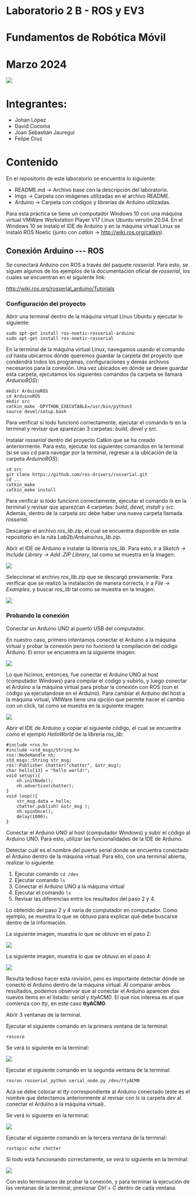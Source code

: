 # Laboratorio 2 B - ROS y EV3
# Fundamentos de Robótica Móvil
# Marzo 2024
![](./Imgs/ESCUDO.png)

# Integrantes:
- Johan López
- David Cocoma
- Joan Sebastián Jauregui
- Felipe Cruz

# Contenido
En el repositorio de este laboratorio se encuentra lo siguiente:
- README.md -> Archivo base con la descripción del laboratorio.
- Imgs -> Carpeta con imágenes utilizadas en el archivo README.
- Arduino -> Carpeta con códigos y librerías de Arduino utilizadas.

Para esta práctica se tiene un computador Windows 10 con una máquina virtual VMWare Workstation Player V17 Linux Ubuntu versión 20.04. En el Windows 10 se instaló el IDE de Arduino y en la máquina virtual Linux se instaló ROS Noetic (junto con *catkin* -> http://wiki.ros.org/catkin).

## Conexión Arduino --- ROS

Se conectará Arduino con ROS a través del paquete *rosserial*. Para esto, se siguen algunos de los ejemplos de la documentación oficial de *rosserial*, los cuales se encuentran en el siguiente link:

http://wiki.ros.org/rosserial_arduino/Tutorials

### Configuración del proyecto

Abrir una terminal dentro de la máquina virtual Linux Ubuntu y ejecutar lo siguiente:

```
sudo apt-get install ros-noetic-rosserial-arduino
sudo apt-get install ros-noetic-rosserial
```

En la terminal de la máquina virtual Linux, navegamos usando el comando *cd* hasta ubicarnos dónde queremos guardar la carpeta del proyecto que condendrá todos los programas, configuraciones y demás archivos necesarios para la conexión. Una vez ubicados en dónde se desee guardar esta carpeta, ejecutamos los siguientes comandos (la carpeta se llamará *ArduinoROS*):

```
mkdir ArduinoROS
cd ArduinoROS
mkdir src
catkin_make -DPYTHON_EXECUTABLE=/usr/bin/python3
source devel/setup.bash
```

Para verificar si todo funcionó correctamente, ejecutar el comando *ls* en la terminal y revisar que aparezcan 3 carpetas: *build*, *devel* y *src*.

Instalar *rosserial* dentro del proyecto Catkin que se ha creado anteriormente. Para esto, ejecutar los siguientes comandos en la terminal (si se uso *cd* para navegar por la terminal, regresar a la ubicación de la carpeta *ArduinoROS*):

```
cd src
git clone https://github.com/ros-drivers/rosserial.git
cd ..
catkin_make
catkin_make install
```

Para verificar si todo funcionó correctamente, ejecutar el comando *ls* en la terminal y revisar que aparezcan 4 carpetas: *build*, *devel*, *install* y *src*. Además, dentro de la carpeta *src* debe haber una nueva carpeta llamada *rosserial*.

Descargar el archivo *ros_lib.zip*, el cual se encuentra disponible en este repositorio en la ruta *Lab2b/Arduino/ros_lib.zip*.

Abrir el IDE de Arduino e instalar la librería *ros_lib*. Para esto, ir a *Sketch -> Include Library -> Add .ZIP Library*, tal como se muestra en la imagen:

![](./Imgs/zipArduino.jpg)

Seleccionar el archivo *ros_lib.zip* que se descargó previamente. Para verificar que se realizó la instalación de manera correcta, ir a *File -> Examples*, y buscar *ros_lib* tal como se muestra en la imagen:

![](./Imgs/roslibArduino.jpg)

### Probando la conexión

Conectar un Arduino UNO al puerto USB del computador.

En nuestro caso, primero intentamos conectar el Arduino a la máquina virtual y probar la conexión pero no funcionó la compilación del código Arduino. El error se encuentra en la siguiente imagen:

![](./Imgs/errorArduino.jpg)

Lo que hicimos, entonces, fue conectar el Arduino UNO al host (computador Windows) para compilar el código y subirlo, y luego conectar el Arduino a la máquina virtual para probar la conexión con ROS (con el código ya ejecutandose en el Arduino). Para cambiar el Arduino del host a la máquina virtual, VMWare tiene una opción que permite hacer el cambio con un click, tal como se muestra en la siguiente imagen:

![](./Imgs/arduinoCambio.jpg)

Abrir el IDE de Arduino y copiar el siguiente código, el cual se encuentra como el ejemplo *HelloWorld* de la librería *ros_lib*:

```
#include <ros.h>
#include <std_msgs/String.h>
ros::NodeHandle nh; 
std_msgs::String str_msg;
ros::Publisher chatter("chatter", &str_msg);
char hello[13] = "hello world!";
void setup(){
    nh.initNode();
    nh.advertise(chatter);
}
void loop(){
    str_msg.data = hello;
    chatter.publish( &str_msg );
    nh.spinOnce();
    delay(1000);
}
```

Conectar el Arduino UNO al host (computador Windows) y subir el código al Arduino UNO. Para esto, utilizar las funcionalidades de la IDE de Arduino.

Detectar cuál es el nombre del puerto serial donde se encuentra conectado el Arduino dentro de la máquina virtual. Para ello, con una terminal abierta, realizar lo siguiente:

1. Ejecutar comando `cd /dev`
2. Ejecutar comando `ls`
3. Conectar el Arduino UNO a la máquina virtual
4. Ejecutar el comando `ls`
5. Revisar las diferencias entre los resultados del paso 2 y 4.

Lo obtenido del paso 2 y 4 varía de computador en computador. Como ejemplo, se muestra lo que se obtuvo para explicar qué debe buscarse dentro de la información. 

La siguiente imagen, muestra lo que se obtuvo en el paso 2:

![](./Imgs/arduinoDev1.jpg)

La siguiente imagen, muestra lo que se obtuvo en el paso 4:

![](./Imgs/arduinoDev2.jpg)

Resulta tedioso hacer esta revisión, pero es importante detectar dónde se conectó el Arduino dentro de la máquina virtual. Al comparar ambos resultados, podemos observar que al conectar el Arduino aparecen dos nuevos items en el listado: *serial* y *ttyACM0*. El que nos interesa es el que comienza con *tty*, en este caso **ttyACM0**.

Abrir 3 ventanas de la terminal.

Ejecutar el siguiente comando en la primera ventana de la terminal:

```
roscore
```

Se verá lo siguiente en la terminal:

![](./Imgs/arduinoTest1.jpg)

Ejecutar el siguiente comando en la segunda ventana de la terminal:

```
rosrun rosserial_python serial_node.py /dev/ttyACM0
```

Acá se debe colocar el *tty* correspondiente al Arduino conectado (este es el nombre que detectamos anteriormente al revisar con *ls* la carpeta *dev* al conectar el Arduino a la máquina virtual).

Se verá lo siguiente en la terminal:

![](./Imgs/arduinoTest2.jpg)

Ejecutar el siguiente comando en la tercera ventana de la terminal:

```
rostopic echo chatter
```

Si todo está funcionando correctamente, se verá lo siguiente en la terminal:

![](./Imgs/arduinoTest3.jpg)

Con esto terminamos de probar la conexión, y para terminar la ejecución de las ventanas de la terminal, presionar *Ctrl + C* dentro de cada ventana.
